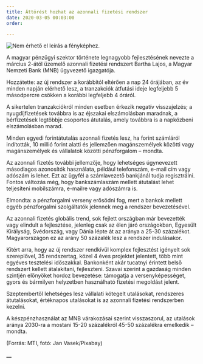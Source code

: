 ```yaml
---
title: Áttörést hozhat az azonnali fizetési rendszer
date: 2020-03-05 00:03:00
order: 

---
```

![Nem érhető el leírás a fényképhez.](https://scontent-vie1-1.xx.fbcdn.net/v/t1.0-9/89146908_895586304207542_4671903774904680448_o.jpg?_nc_cat=108&_nc_sid=8024bb&_nc_ohc=HXq6NlRXS6EAX94bEXr&_nc_ht=scontent-vie1-1.xx&oh=787a49fa2c94b363abe59787ecd90cc9&oe=5E91E59D)

A magyar pénzügyi szektor története legnagyobb fejlesztésének nevezte a március 2-ától üzemelő azonnali fizetési rendszert Bartha Lajos, a Magyar Nemzeti Bank (MNB) ügyvezető igazgatója.  
  
Hozzátette: az új rendszer a korábbitól eltérően a nap 24 órájában, az év minden napján elérhető lesz, a tranzakciók átfutási ideje legfeljebb 5 másodpercre csökken a korábbi legfeljebb 4 óráról.  
  
A sikertelen tranzakciókról minden esetben érkezik negatív visszajelzés; a nyugdíjfizetések továbbra is az éjszakai elszámolásban maradnak, a bérfizetések legtöbbje csoportos átutalás, amely továbbra is a napközbeni elszámolásban marad.  
  
Minden egyedi forintátutalás azonnali fizetés lesz, ha forint számláról indították, 10 millió forint alatti és jellemzően magánszemélyek közötti vagy magánszemélyek és vállalatok közötti pénzforgalom – mondta.  
  
Az azonnali fizetés további jellemzője, hogy lehetséges úgynevezett másodlagos azonosítók használata, például telefonszám, e-mail cím vagy adószám is lehet. Ezt az ügyfél a számlavezető bankjánál tudja regisztrálni. Fontos változás még, hogy bankszámlaszám mellett átutalást lehet teljesíteni mobilszámra, e-mailre vagy adószámra is.  
  
Elmondta: a pénzforgalmi verseny erősödni fog, mert a bankok mellett egyéb pénzforgalmi szolgáltatók jelennek meg a rendszer bevezetésével.  
  
Az azonnali fizetés globális trend, sok fejlett országban már bevezették vagy elindult a fejlesztése, jelenleg csak az élen járó országokban, Egyesült Királyság, Svédország, vagy Dánia lépte át az aránya a 25-30 százalékot. Magyarországon ez az arány 50 százalék lesz a rendszer indulásakor.  
  
Kitért arra, hogy az új rendszer rendkívül komplex fejlesztést igényelt sok szereplővel, 35 rendszertag, közel 4 éves projektet jelentett, több mint egyéves tesztelési időszakkal. Bankonként akár tucatnyi érintett belső rendszert kellett átalakítani, fejleszteni. Szavai szerint a gazdaság minden szintjén előnyöket hordoz bevezetése: támogatja a versenyképességet, gyors és bármilyen helyzetben használható fizetési megoldást jelent.  
  
Szeptembertől lehetséges lesz vállalati kötegelt utalásokat, rendszeres átutalásokat, értéknapos utalásokat is az azonnali fizetési rendszerben kezelni.  
  
A készpénzhasználat az MNB várakozásai szerint visszaszorul, az utalások aránya 2030-ra a mostani 15-20 százalékról 45-50 százalékra emelkedik – mondta.  
  
(Forrás: MTI, fotó: Jan Vasek/Pixabay)

[**__**](https://www.facebook.com/erdekvedelem.panaszkezeles.tanacsadas/photos/a.449357738830403/895586300874209/?type=3&theater#)